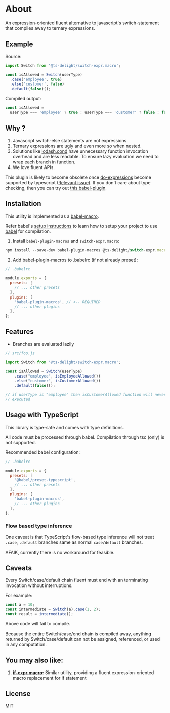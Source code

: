 # About

An expression-oriented fluent alternative to javascript's switch-statement that compiles away to ternary expressions.

## Example

Source:

```js
import Switch from '@ts-delight/switch-expr.macro';

const isAllowed = Switch(userType)
  .case('employee', true)
  .else('customer', false)
  .default(false)();
```

Compiled output:

```js
const isAllowed =
  userType === 'employee' ? true : userType === 'customer' ? false : false;
```

## Why ?

1. Javascript switch-else statements are not expressions.
2. Ternary expressions are ugly and even more so when nested.
3. Solutions like [lodash.cond](https://lodash.com/docs/latest#cond) have unnecessary function invocation overhead and are less readable.
   To ensure lazy evaluation we need to wrap each branch in function.
4. We love fluent APIs.

This plugin is likely to become obsolete once [do-expressions](https://github.com/tc39/proposal-do-expressions) become supported by typescript ([Relevant issue](https://github.com/Microsoft/TypeScript/issues/13156)).
If you don't care about type checking, then you can try out [this babel-plugin](https://babeljs.io/docs/en/babel-plugin-proposal-do-expressions).

## Installation

This utility is implemented as a [babel-macro](https://github.com/kentcdodds/babel-plugin-macros).

Refer babel's [setup instructions](https://babeljs.io/setup) to learn how to setup your project to use [babel](https://babeljs.io) for compilation.

1. Install `babel-plugin-macros` and `switch-expr.macro`:

```js
npm install --save-dev babel-plugin-macros @ts-delight/switch-expr.macro
```

2. Add babel-plugin-macros to .babelrc (if not already preset):

```js
// .babelrc

module.exports = {
  presets: [
    // ... other presets
  ],
  plugins: [
    'babel-plugin-macros', // <-- REQUIRED
    // ... other plugins
  ],
};
```

## Features

- Branches are evaluated lazily

```js
// src/foo.js

import Switch from '@ts-delight/switch-expr.macro';

const isAllowed = Switch(userType)
    .case("employee", isEmployeeAllowed())
    .else("customer", isCustomerAllowed())
    .default(false)();

// if userType is "employee" then isCustomerAllowed function will never be
// executed
```

## Usage with TypeScript

This library is type-safe and comes with type definitions.

All code must be processed through babel. Compilation through tsc (only) is not supported.

Recommended babel configuration:

```js
// .babelrc

module.exports = {
  presets: [
    '@babel/preset-typescript',
    // ... other presets
  ],
  plugins: [
    'babel-plugin-macros',
    // ... other plugins
  ],
};
```

### Flow based type inference

One caveat is that TypeScript's flow-based type inference will not treat `.case`, `.default` branches same as normal `case/default` branches.

AFAIK, currently there is no workaround for feasible.

## Caveats

Every Switch/case/default chain fluent must end with an terminating invocation without interruptions.

For example:

```js
const a = 10;
const intermediate = Switch(a).case(1, 2);
const result = intermediate();
```

Above code will fail to compile.

Because the entire Switch/case/end chain is compiled away, anything returned by Switch/case/default can not be assigned, referenced, or used in any computation.

## You may also like:

1. **[if-expr.macro](https://github.com/ts-delight/if-expr.macro):** Similar utility, providing a fluent expression-oriented macro replacement for if statement

## License

MIT
